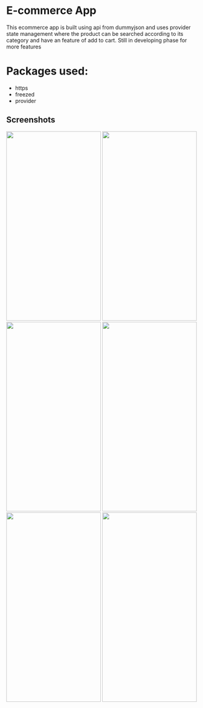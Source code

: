 # E-commerce App
This ecommerce app is built using api from dummyjson and uses provider state management where the product can be searched according to its category and have an feature of add to cart. Still in developing phase for more features
# Packages used:
- https
- freezed
- provider


## Screenshots
<img src = "https://github.com/KaushalGautam080/ecommerce_app/assets/101984287/eac1b4dd-9447-4481-a3a2-169271aebac3"  height = "500" width = "250">
<img src = "https://github.com/KaushalGautam080/ecommerce_app/assets/101984287/2b2b13eb-5447-48c8-af35-f8a7cca7e0f1"  height = "500" width = "250">
<img src = "https://github.com/KaushalGautam080/ecommerce_app/assets/101984287/059492c8-b954-4513-a2c0-ed63e316a3ef"  height = "500" width = "250">
<img src = "https://github.com/KaushalGautam080/ecommerce_app/assets/101984287/fcc5a260-ea68-4265-adad-704a8aa71620"  height = "500" width = "250">
<img src = "https://github.com/KaushalGautam080/ecommerce_app/assets/101984287/23293d40-d7c9-47ac-981f-9408143c9908"  height = "500" width = "250">
<img src = "https://github.com/KaushalGautam080/ecommerce_app/assets/101984287/4e6d1576-7cf3-401d-a7a0-f5afee235f59"  height = "500" width = "250">




